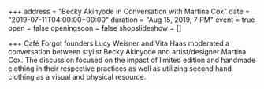 +++
address = "Becky Akinyode in Conversation with Martina Cox"
date = "2019-07-11T04:00:00+00:00"
duration = "Aug 15, 2019, 7 PM"
event = true
open = false
openingsoon = false
shopslideshow = []

+++
Café Forgot founders Lucy Weisner and Vita Haas moderated a conversation between stylist Becky Akinyode and artist/designer Martina Cox. The discussion focused on the impact of limited edition and handmade clothing in their respective practices as well as utilizing second hand clothing as a visual and physical resource.
